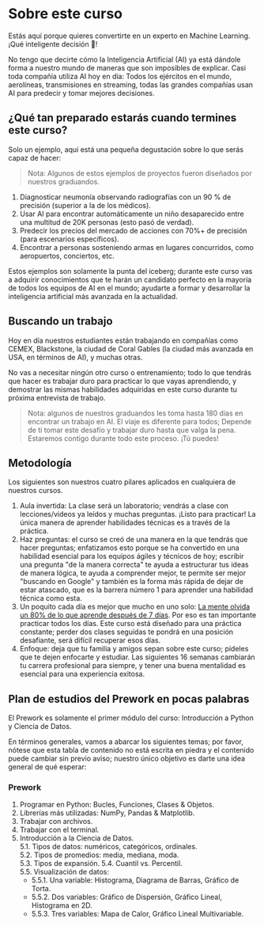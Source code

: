 # Sobre este curso

Estás aquí porque quieres convertirte en un experto en Machine Learning. ¡Qué inteligente decisión 🤯!

No tengo que decirte cómo la Inteligencia Artificial (AI) ya está dándole forma a nuestro mundo de maneras que son imposibles de explicar. Casi toda compañía utiliza AI hoy en día: Todos los ejércitos en el mundo, aerolíneas, transmisiones en streaming, todas las grandes compañías usan AI para predecir y tomar mejores decisiones.

## ¿Qué tan preparado estarás cuando termines este curso?

Solo un ejemplo, aquí está una pequeña degustación sobre lo que serás capaz de hacer:

> Nota: Algunos de estos ejemplos de proyectos fueron diseñados por nuestros graduandos.

1. Diagnosticar neumonía observando radiografías con un 90 % de precisión (superior a la de los médicos).  
2. Usar AI para encontrar automáticamente un niño desaparecido entre una multitud de 20K personas (esto pasó de verdad).
3. Predecir los precios del mercado de acciones con 70%+ de precisión (para escenarios específicos).
4. Encontrar a personas sosteniendo armas en lugares concurridos, como  aeropuertos, conciertos, etc. 

Estos ejemplos son solamente la punta del iceberg; durante este curso vas a adquirir conocimientos que te harán un candidato perfecto en la mayoría de todos los equipos de AI en el mundo; ayudarte a formar y desarrollar la inteligencia artificial más avanzada en la actualidad.

## Buscando un trabajo 

Hoy en día nuestros estudiantes están trabajando en compañías como CEMEX, Blackstone, la ciudad de Coral Gables (la ciudad más avanzada en USA, en términos de AI), y muchas otras.

No vas a necesitar ningún otro curso o entrenamiento; todo lo que tendrás que hacer es trabajar duro para practicar lo que vayas aprendiendo, y demostrar las mismas habilidades adquiridas en este curso durante tu próxima entrevista de trabajo. 

> Nota: algunos de nuestros graduandos les toma hasta 180 días en encontrar un trabajo en AI. El viaje es diferente para todos; Depende de ti tomar este desafío y trabajar duro hasta que valga la pena. Estaremos contigo durante todo este proceso. ¡Tú puedes!

## Metodología

Los siguientes son nuestros cuatro pilares aplicados en cualquiera de nuestros cursos.

1. Aula invertida: La clase será un laboratorio; vendrás a clase con lecciones/videos ya leídos y muchas preguntas. ¡Listo para practicar! La única manera de aprender habilidades técnicas es a través de la práctica.
2. Haz preguntas: el curso se creó de una manera en la que tendrás que hacer preguntas; enfatizamos esto porque se ha convertido en una habilidad esencial para los equipos ágiles y técnicos de hoy; escribir una pregunta "de la manera correcta" te ayuda a estructurar tus ideas de manera lógica, te ayuda a comprender mejor, te permite ser mejor "buscando en Google" y también es la forma más rápida de dejar de estar atascado, que es la barrera número 1 para aprender una habilidad técnica como esta.
3. Un poquito cada día es mejor que mucho en uno solo: [La mente olvida un 80% de lo que aprende después de 7 días](https://www.mindtools.com/pages/article/forgetting-curve.htm). Por eso es tan importante practicar todos los días. Este curso está diseñado para una práctica constante; perder dos clases seguidas te pondrá en una posición desafiante, será difícil recuperar esos días.
4. Enfoque: deja que tu familia y amigos sepan sobre este curso; pídeles que te dejen enfocarte y estudiar. Las siguientes 16 semanas cambiarán tu carrera profesional para siempre, y tener una buena mentalidad es esencial para una experiencia exitosa.

## Plan de estudios del Prework en pocas palabras

El Prework es solamente el primer módulo del curso: Introducción a Python y Ciencia de Datos. 

En términos generales, vamos a abarcar los siguientes temas; por favor, nótese que esta tabla de contenido no está escrita en piedra y el contenido puede cambiar sin previo aviso; nuestro único objetivo es darte una idea general de qué esperar:

### Prework

1. Programar en Python: Bucles, Funciones, Clases & Objetos.  
2. Librerías más utilizadas: NumPy, Pandas & Matplotlib.  
3. Trabajar con archivos.
4. Trabajar con el terminal.  
5. Introducción a la Ciencia de Datos.  
    5.1. Tipos de datos: numéricos, categóricos, ordinales.   
    5.2. Tipos de promedios: media, mediana, moda.  
    5.3. Tipos de expansión.
    5.4. Cuantil vs. Percentil.  
    5.5. Visualización de datos:   
      + 5.5.1. Una variable: Histograma, Diagrama de Barras, Gráfico de Torta.  
      + 5.5.2. Dos variables: Gráfico de Dispersión, Gráfico Lineal, Histograma en 2D.  
      + 5.5.3. Tres variables: Mapa de Calor, Gráfico Lineal Multivariable.  
